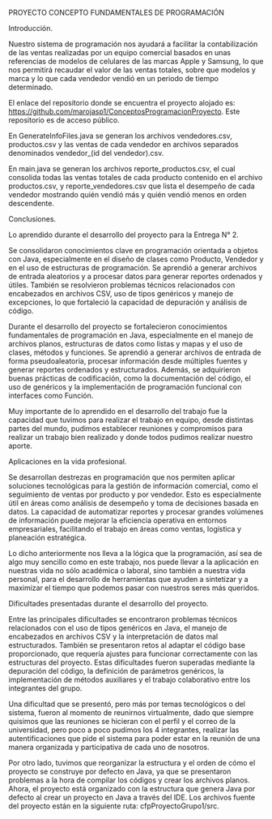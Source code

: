 PROYECTO CONCEPTO FUNDAMENTALES DE PROGRAMACIÓN 


Introducción.

Nuestro sistema de programación nos ayudará a facilitar la contabilización de las ventas realizadas por un equipo comercial basados en unas referencias de modelos de celulares de las marcas Apple y Samsung, lo que nos permitirá recaudar el valor de las ventas totales, sobre que modelos y marca y lo que cada vendedor vendió en un periodo de tiempo determinado. 

El enlace del repositorio donde se encuentra el proyecto alojado es: https://github.com/marojasp1/ConceptosProgramacionProyecto. Este repositorio es de acceso público.

En GenerateInfoFiles.java se generan los archivos vendedores.csv, productos.csv y las ventas de cada vendedor en archivos separados denominados vendedor_(id del vendedor).csv.

En main.java se generan los archivos reporte_productos.csv, el cual consolida todas las ventas totales de cada producto contenido en el archivo productos.csv, y reporte_vendedores.csv que lista el desempeño de cada vendedor mostrando quién vendió más y quién vendió menos en orden descendente. 

Conclusiones.

Lo aprendido durante el desarrollo del proyecto para la Entrega N° 2.

Se consolidaron conocimientos clave en programación orientada a objetos con Java, especialmente en el diseño de clases como Producto, Vendedor y en el uso de estructuras de programación. Se aprendió a generar archivos de entrada aleatorios y a procesar datos para generar reportes ordenados y útiles. También se resolvieron problemas técnicos relacionados con encabezados en archivos CSV, uso de tipos genéricos y manejo de excepciones, lo que fortaleció la capacidad de depuración y análisis de código.

Durante el desarrollo del proyecto se fortalecieron conocimientos fundamentales de programación en Java, especialmente en el manejo de archivos planos, estructuras de datos como listas y mapas y el uso de clases, métodos y funciones. Se aprendió a generar archivos de entrada de forma pseudoaleatoria, procesar información desde múltiples fuentes y generar reportes ordenados y estructurados. Además, se adquirieron buenas prácticas de codificación, como la documentación del código, el uso de genéricos y la implementación de programación funcional con interfaces como Función.

Muy importante de lo aprendido en el desarrollo del trabajo fue la capacidad que tuvimos para realizar el trabajo en equipo, desde distintas partes del mundo, pudimos establecer reuniones y compromisos para realizar un trabajo bien realizado y donde todos pudimos realizar nuestro aporte.


Aplicaciones en la vida profesional.

Se desarrollan destrezas en programación que nos permiten aplicar soluciones tecnológicas para la gestión de información comercial, como el seguimiento de ventas por producto y por vendedor. Esto es especialmente útil en áreas como análisis de desempeño y toma de decisiones basada en datos. La capacidad de automatizar reportes y procesar grandes volúmenes de información puede mejorar la eficiencia operativa en entornos empresariales, facilitando el trabajo en áreas como ventas, logística y planeación estratégica.

Lo dicho anteriormente nos lleva a la lógica que la programación, así sea de algo muy sencillo como en este trabajo, nos puede llevar a la aplicación en nuestras vida no sólo académica o laboral, sino también a nuestra vida personal, para el desarrollo de herramientas que ayuden a sintetizar y a maximizar el tiempo que podemos pasar con nuestros seres más queridos.


Dificultades presentadas durante el desarrollo del proyecto.

Entre las principales dificultades se encontraron problemas técnicos relacionados con el uso de tipos genéricos en Java, el manejo de encabezados en archivos CSV y la interpretación de datos mal estructurados. También se presentaron retos al adaptar el código base proporcionado, que requería ajustes para funcionar correctamente con las estructuras del proyecto. Estas dificultades fueron superadas mediante la depuración del código, la definición de parámetros genéricos, la implementación de métodos auxiliares y el trabajo colaborativo entre los integrantes del grupo.

Una dificultad que se presentó, pero más por temas tecnológicos o del sistema, fueron al momento de reunirnos virtualmente, dado que siempre quisimos que las reuniones se hicieran con el perfil y el correo de la universidad, pero poco a poco pudimos los 4 integrantes, realizar las autentificaciones que pide el sistema para poder estar en la reunión de una manera organizada y participativa de cada uno de nosotros. 

Por otro lado, tuvimos que reorganizar la estructura y el orden de cómo el proyecto se construye por defecto en Java, ya que se presentaron problemas a la hora de compilar los códigos y crear los archivos planos. Ahora, el proyecto está organizado con la estructura que genera Java por defecto al crear un proyecto en Java a través del IDE. Los archivos fuente del proyecto están en la siguiente ruta: cfpProyectoGrupo1/src.
